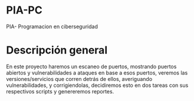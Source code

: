 # PIA-PC
PIA- Programacion en ciberseguridad 

# Descripción general
En este proyecto haremos un escaneo de puertos, mostrando puertos abiertos y vulnerabilidades a ataques en base a esos puertos, veremos las versiones/servicios que corren detrás de ellos, averiguando vulnerabilidades, y corrigiendolas, decidiremos esto en dos tareas con sus respectivos scripts y genereremos reportes.
